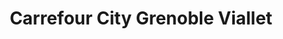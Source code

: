 ---
title: "Carrefour City Grenoble Viallet"
url: /grenoble/carrefour-city-grenoble-viallet/
shop: Lebensmittel
---